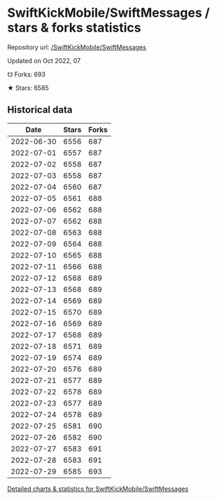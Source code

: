 # SwiftKickMobile/SwiftMessages / stars & forks statistics

Repository url: [/SwiftKickMobile/SwiftMessages](https://github.com/SwiftKickMobile/SwiftMessages)

Updated on Oct 2022, 07

☋ Forks: 693

★ Stars: 6585

## Historical data
| Date | Stars | Forks |
|------|-------|-------|
| 2022-06-30 | 6556 | 687 | 
| 2022-07-01 | 6557 | 687 | 
| 2022-07-02 | 6558 | 687 | 
| 2022-07-03 | 6558 | 687 | 
| 2022-07-04 | 6560 | 687 | 
| 2022-07-05 | 6561 | 688 | 
| 2022-07-06 | 6562 | 688 | 
| 2022-07-07 | 6562 | 688 | 
| 2022-07-08 | 6563 | 688 | 
| 2022-07-09 | 6564 | 688 | 
| 2022-07-10 | 6565 | 688 | 
| 2022-07-11 | 6566 | 688 | 
| 2022-07-12 | 6568 | 689 | 
| 2022-07-13 | 6568 | 689 | 
| 2022-07-14 | 6569 | 689 | 
| 2022-07-15 | 6570 | 689 | 
| 2022-07-16 | 6569 | 689 | 
| 2022-07-17 | 6568 | 689 | 
| 2022-07-18 | 6571 | 689 | 
| 2022-07-19 | 6574 | 689 | 
| 2022-07-20 | 6576 | 689 | 
| 2022-07-21 | 6577 | 689 | 
| 2022-07-22 | 6578 | 689 | 
| 2022-07-23 | 6577 | 689 | 
| 2022-07-24 | 6578 | 689 | 
| 2022-07-25 | 6581 | 690 | 
| 2022-07-26 | 6582 | 690 | 
| 2022-07-27 | 6583 | 691 | 
| 2022-07-28 | 6583 | 691 | 
| 2022-07-29 | 6585 | 693 | 


[Detailed charts & statistics for SwiftKickMobile/SwiftMessages](https://reviewgithub.com/rep/SwiftKickMobile/SwiftMessages)
